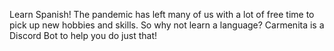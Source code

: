 Learn Spanish! The pandemic has left many of us with a lot of free time to pick up new hobbies and skills. So why not learn a language? Carmenita is a Discord Bot to help you do just that!
